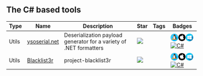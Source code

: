 
## The C# based tools

| Type | Name | Description | Star | Tags | Badges |
| --- | --- | --- | --- | --- | --- |
|Utils|[ysoserial.net](https://github.com/pwntester/ysoserial.net)|Deserialization payload generator for a variety of .NET formatters |![](https://img.shields.io/github/stars/pwntester/ysoserial.net?label=%20)||![linux](./images/linux.png)![macos](./images/apple.png)![windows](./images/windows.png)[![C#](./images/c#.png)](/categorize/langs/C#.md)|
|Utils|[Blacklist3r](https://github.com/NotSoSecure/Blacklist3r)|project-blacklist3r |![](https://img.shields.io/github/stars/NotSoSecure/Blacklist3r?label=%20)||![linux](./images/linux.png)![macos](./images/apple.png)![windows](./images/windows.png)[![C#](./images/c#.png)](/categorize/langs/C#.md)|

